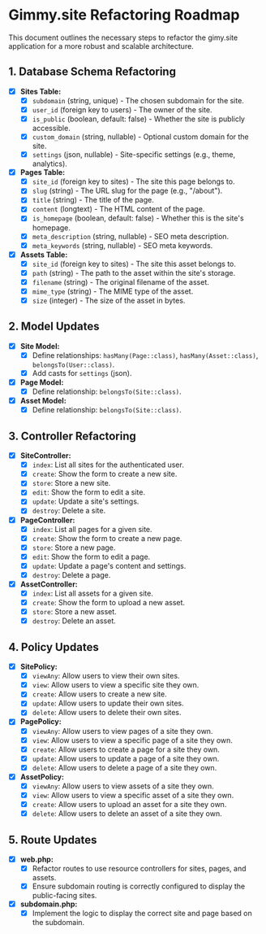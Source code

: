 # Gimmy.site Refactoring Roadmap

This document outlines the necessary steps to refactor the gimy.site application for a more robust and scalable architecture.

## 1. Database Schema Refactoring

- [x] **Sites Table:**
  -   [x] `subdomain` (string, unique) - The chosen subdomain for the site.
  -   [x] `user_id` (foreign key to users) - The owner of the site.
  -   [x] `is_public` (boolean, default: false) - Whether the site is publicly accessible.
  -   [x] `custom_domain` (string, nullable) - Optional custom domain for the site.
  -   [x] `settings` (json, nullable) - Site-specific settings (e.g., theme, analytics).

- [x] **Pages Table:**
  -   [x] `site_id` (foreign key to sites) - The site this page belongs to.
  -   [x] `slug` (string) - The URL slug for the page (e.g., "/about").
  -   [x] `title` (string) - The title of the page.
  -   [x] `content` (longtext) - The HTML content of the page.
  -   [x] `is_homepage` (boolean, default: false) - Whether this is the site's homepage.
  -   [x] `meta_description` (string, nullable) - SEO meta description.
  -   [x] `meta_keywords` (string, nullable) - SEO meta keywords.

- [x] **Assets Table:**
  -   [x] `site_id` (foreign key to sites) - The site this asset belongs to.
  -   [x] `path` (string) - The path to the asset within the site's storage.
  -   [x] `filename` (string) - The original filename of the asset.
  -   [x] `mime_type` (string) - The MIME type of the asset.
  -   [x] `size` (integer) - The size of the asset in bytes.

## 2. Model Updates

- [x] **Site Model:**
  -   [x] Define relationships: `hasMany(Page::class)`, `hasMany(Asset::class)`, `belongsTo(User::class)`.
  -   [x] Add casts for `settings` (json).
- [x] **Page Model:**
  -   [x] Define relationship: `belongsTo(Site::class)`.
- [x] **Asset Model:**
  -   [x] Define relationship: `belongsTo(Site::class)`.

## 3. Controller Refactoring

- [x] **SiteController:**
  -   [x] `index`: List all sites for the authenticated user.
  -   [x] `create`: Show the form to create a new site.
  -   [x] `store`: Store a new site.
  -   [x] `edit`: Show the form to edit a site.
  -   [x] `update`: Update a site's settings.
  -   [x] `destroy`: Delete a site.
- [x] **PageController:**
  -   [x] `index`: List all pages for a given site.
  -   [x] `create`: Show the form to create a new page.
  -   [x] `store`: Store a new page.
  -   [x] `edit`: Show the form to edit a page.
  -   [x] `update`: Update a page's content and settings.
  -   [x] `destroy`: Delete a page.
- [x] **AssetController:**
  -   [x] `index`: List all assets for a given site.
  -   [x] `create`: Show the form to upload a new asset.
  -   [x] `store`: Store a new asset.
  -   [x] `destroy`: Delete an asset.

## 4. Policy Updates

- [x] **SitePolicy:**
  -   [x] `viewAny`: Allow users to view their own sites.
  -   [x] `view`: Allow users to view a specific site they own.
  -   [x] `create`: Allow users to create a new site.
  -   [x] `update`: Allow users to update their own sites.
  -   [x] `delete`: Allow users to delete their own sites.
- [x] **PagePolicy:**
  -   [x] `viewAny`: Allow users to view pages of a site they own.
  -   [x] `view`: Allow users to view a specific page of a site they own.
  -   [x] `create`: Allow users to create a page for a site they own.
  -   [x] `update`: Allow users to update a page of a site they own.
  -   [x] `delete`: Allow users to delete a page of a site they own.
- [x] **AssetPolicy:**
  -   [x] `viewAny`: Allow users to view assets of a site they own.
  -   [x] `view`: Allow users to view a specific asset of a site they own.
  -   [x] `create`: Allow users to upload an asset for a site they own.
  -   [x] `delete`: Allow users to delete an asset of a site they own.

## 5. Route Updates

- [x] **web.php:**
  -   [x] Refactor routes to use resource controllers for sites, pages, and assets.
  -   [x] Ensure subdomain routing is correctly configured to display the public-facing sites.
- [x] **subdomain.php:**
  -   [x] Implement the logic to display the correct site and page based on the subdomain.
